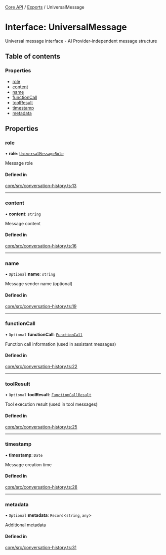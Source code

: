 <!-- 
 ⚠️  AUTO-GENERATED FILE - DO NOT EDIT MANUALLY
 This file is automatically generated by scripts/docs-generator.js
 To make changes, edit the source TypeScript files or update the generator script
-->

[Core API](../../) / [Exports](../modules) / UniversalMessage

# Interface: UniversalMessage

Universal message interface - AI Provider-independent message structure

## Table of contents

### Properties

- [role](UniversalMessage#role)
- [content](UniversalMessage#content)
- [name](UniversalMessage#name)
- [functionCall](UniversalMessage#functioncall)
- [toolResult](UniversalMessage#toolresult)
- [timestamp](UniversalMessage#timestamp)
- [metadata](UniversalMessage#metadata)

## Properties

### role

• **role**: [`UniversalMessageRole`](../modules#universalmessagerole)

Message role

#### Defined in

[core/src/conversation-history.ts:13](https://github.com/woojubb/robota/blob/e9a16308aa7c5860eec707b38c4a69831f29dd9f/packages/core/src/conversation-history.ts#L13)

___

### content

• **content**: `string`

Message content

#### Defined in

[core/src/conversation-history.ts:16](https://github.com/woojubb/robota/blob/e9a16308aa7c5860eec707b38c4a69831f29dd9f/packages/core/src/conversation-history.ts#L16)

___

### name

• `Optional` **name**: `string`

Message sender name (optional)

#### Defined in

[core/src/conversation-history.ts:19](https://github.com/woojubb/robota/blob/e9a16308aa7c5860eec707b38c4a69831f29dd9f/packages/core/src/conversation-history.ts#L19)

___

### functionCall

• `Optional` **functionCall**: [`FunctionCall`](FunctionCall)

Function call information (used in assistant messages)

#### Defined in

[core/src/conversation-history.ts:22](https://github.com/woojubb/robota/blob/e9a16308aa7c5860eec707b38c4a69831f29dd9f/packages/core/src/conversation-history.ts#L22)

___

### toolResult

• `Optional` **toolResult**: [`FunctionCallResult`](FunctionCallResult)

Tool execution result (used in tool messages)

#### Defined in

[core/src/conversation-history.ts:25](https://github.com/woojubb/robota/blob/e9a16308aa7c5860eec707b38c4a69831f29dd9f/packages/core/src/conversation-history.ts#L25)

___

### timestamp

• **timestamp**: `Date`

Message creation time

#### Defined in

[core/src/conversation-history.ts:28](https://github.com/woojubb/robota/blob/e9a16308aa7c5860eec707b38c4a69831f29dd9f/packages/core/src/conversation-history.ts#L28)

___

### metadata

• `Optional` **metadata**: `Record`\<`string`, `any`\>

Additional metadata

#### Defined in

[core/src/conversation-history.ts:31](https://github.com/woojubb/robota/blob/e9a16308aa7c5860eec707b38c4a69831f29dd9f/packages/core/src/conversation-history.ts#L31)
